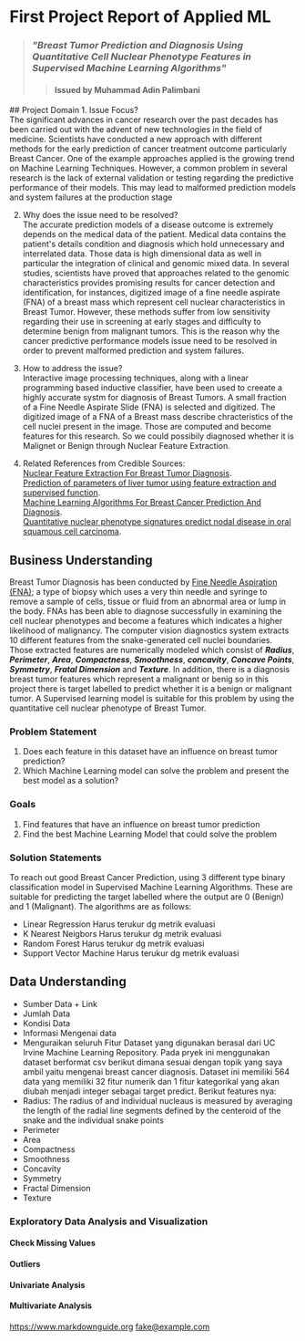 # First Project Report of Applied ML
>### ***"Breast Tumor Prediction and Diagnosis Using Quantitative Cell Nuclear Phenotype Features in Supervised Machine Learning Algorithms"***
>>#### Issued by **Muhammad Adin Palimbani**
<picture>
  <srcset=" https://github.com/adinplb/Belajar-Machien-Learning-Terapan-Dicoding/blob/02935c3aedf355fbce58e95d36dfaf547f90fab5/images/Histology-of-left-breast-cancer-The-tumor-is-composed-of-large-nests-with-central-comedo.png">
</picture>
## Project Domain 
1. Issue Focus? <br>
The significant advances in cancer research over the past decades has been carried out with the advent of new technologies in the field of medicine. Scientists have conducted a new approach with different methods for the early prediction of cancer treatment outcome particularly Breast Cancer. One of the example approaches applied is the growing trend on Machine Learning Techniques. However, a common problem in several research is the lack of external validation or testing regarding the predictive performance of their models. This may lead to malformed prediction models and system failures at the production stage

2. Why does the issue need to be resolved? <br>
The accurate prediction models of a disease outcome is extremely depends on the medical data of the patient. Medical data contains the patient's details condition and diagnosis which hold unnecessary and interrelated data. Those data is high dimensional data as well in particular the integration of clinical and genomic mixed data. In several studies, scientists have proved that approaches related to the genomic characteristics provides promising results for cancer detection and identification, for instances, digitized image of a fine needle aspirate (FNA) of a breast mass which represent cell nuclear characteristics in Breast Tumor. However, these methods suffer from low sensitivity regarding their use in screening at early stages and difficulty to determine benign from malignant tumors. This is the reason why the cancer predictive performance models issue need to be resolved in order to prevent malformed prediction and system failures. 

3. How to address the issue? <br>
Interactive image processing techniques, along with a linear programming based inductive classifier, have been used to creeate a highly accurate systm for diagnosis of Breast Tumors. A small fraction of a Fine Needle Aspirate Slide (FNA) is selected and digitized. The digitized image of a FNA of a Breast mass describe chracteristics of the cell nuclei present in the image. Those are computed and become features for this research. So we could possibily diagnosed whether it is Malignet or Benign through Nuclear Feature Extraction.

4. Related References from Credible Sources: <br> 
[Nuclear Feature Extraction For Breast Tumor Diagnosis](https://minds.wisconsin.edu/bitstream/handle/1793/59692/TR1131.pdf;jsessionid=0449D8C1D78CAAB2BF57B76AABE87312?sequence=1). <br>
[Prediction of parameters of liver tumor using feature extraction and supervised function](https://www.sciencedirect.com/science/article/pii/S2665917422000204). <br>
[Machine Learning Algorithms For Breast Cancer Prediction And Diagnosis](https://www.sciencedirect.com/science/article/pii/S1877050921014629). <br>
[Quantitative nuclear phenotype signatures predict nodal disease in oral squamous cell carcinoma](https://www.ncbi.nlm.nih.gov/pmc/articles/PMC8568158/). <br>

## Business Understanding
Breast Tumor Diagnosis has been conducted by [Fine Needle Aspiration (FNA)](https://cancer.ca/en/treatments/tests-and-procedures/fine-needle-aspiration-fna); a type of biopsy which uses a very thin needle and syringe to remove a sample of cells, tissue or fluid from an abnormal area or lump in the body. FNAs has been able to diagnose successfully in examining the cell nuclear phenotypes and become a features which indicates a higher likelihood of malignancy. The computer vision diagnostics system extracts 10 different features from the snake-generated cell nuclei boundaries. Those extracted features are numerically modeled which consist of ***Radius***, ***Perimeter***, ***Area***, ***Compactness***, ***Smoothness***, ***concavity***, ***Concave Points***, ***Symmetry***, ***Fratal Dimension*** and ***Texture***. In addition, there is a diagnosis breast tumor features which represent a malignant or benig so in this project there is target labelled to predict whether it is a benign or malignant tumor. A Supervised learning model is suitable for this problem by using the quantitative cell nuclear phenotype of Breast Tumor.

### Problem Statement
1. Does each feature in this dataset have an influence on breast tumor prediction?
2. Which Machine Learning model can solve the problem and present the best model as a solution?

### Goals
1. Find features that have an influence on breast tumor prediction
2. Find the best Machine Learning Model that could solve the problem

### Solution Statements
To reach out good Breast Cancer Prediction, using 3 different type binary classification model in Supervised Machine Learning Algorithms. These are suitable for predicting the target labelled where the output are 0 (Benign) and 1 (Malignant). The algorithms are as follows: 
- Linear Regression
  Harus terukur dg metrik evaluasi 
- K Nearest Neigbors
   Harus terukur dg metrik evaluasi 
- Random Forest
   Harus terukur dg metrik evaluasi 
- Support Vector Machine
   Harus terukur dg metrik evaluasi 

## Data Understanding
- Sumber Data + Link
- Jumlah Data
- Kondisi Data
- Informasi Mengenai data
- Menguraikan seluruh Fitur
Dataset yang digunakan berasal dari UC Irvine Machine Learning Repository. Pada pryek ini menggunakan dataset berformat csv berikut dimana sesuai dengan topik yang saya ambil yaitu mengenai breast cancer diagnosis. Dataset ini memiliki 564 data yang memiliki 32 fitur numerik dan 1 fitur kategorikal yang akan diubah menjadi integer sebagai target predict. Berikut features nya:
- Radius: The radius of and individual nucleaus is measured by averaging the length of the radial line segments defined by the centeroid of the snake and the individual snake points
- Perimeter
- Area
- Compactness
- Smoothness
- Concavity
- Symmetry
- Fractal Dimension
- Texture

### Exploratory Data Analysis and Visualization 
#### Check Missing Values
#### Outliers
#### Univariate Analysis
#### Multivariate Analysis
####



<https://www.markdownguide.org>
<fake@example.com>
